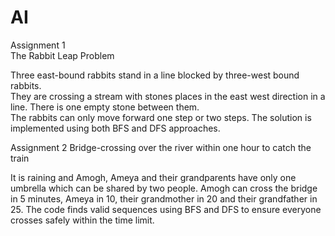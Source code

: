 # AI
Assignment 1  
The Rabbit Leap Problem

Three east-bound rabbits stand in a line blocked by three-west bound rabbits.  
They are crossing a stream with stones places in the east west direction in a line. 
There is one empty stone between them.  
The rabbits can only move forward one step or two steps. 
The solution is implemented using both BFS and DFS approaches.

Assignment 2
Bridge-crossing over the river within one hour to catch the train

It is raining and Amogh, Ameya and their grandparents have only one umbrella which can be shared by two people.
Amogh can cross the bridge in 5 minutes, Ameya in 10, their grandmother in 20 and their grandfather in 25.
The code finds valid sequences using BFS and DFS to ensure everyone crosses safely within the time limit.

